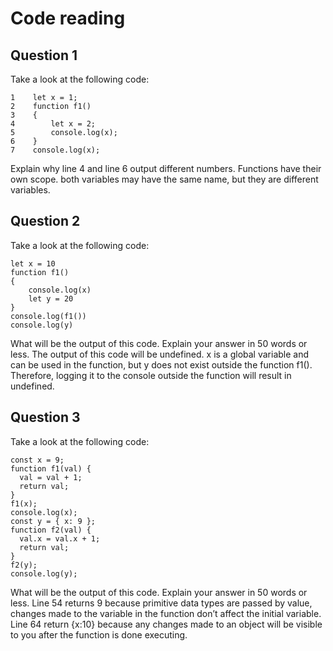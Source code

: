 # Code reading
## Question 1
Take a look at the following code:
```
1    let x = 1;
2    function f1()
3    {
4        let x = 2;
5        console.log(x);
6    }
7    console.log(x);
```

Explain why line 4 and line 6 output different numbers.
Functions have their own scope. both variables may have the same name, but they are different variables.
## Question 2

Take a look at the following code:
```
let x = 10
function f1()
{
    console.log(x)
    let y = 20
}
console.log(f1())
console.log(y)
```

What will be the output of this code. Explain your answer in 50 words or less.
The output of this code will be undefined. x is a global variable and can be used in the function, but y does not exist outside  the function f1(). Therefore, logging it to the console outside the function will result in undefined.

## Question 3

Take a look at the following code:
```
const x = 9;
function f1(val) {
  val = val + 1;
  return val;
}
f1(x);
console.log(x);
const y = { x: 9 };
function f2(val) {
  val.x = val.x + 1;
  return val;
}
f2(y);
console.log(y);
```

What will be the output of this code. Explain your answer in 50 words or less.
Line 54 returns 9 because  primitive data types are passed by value, changes made to the variable in the function don’t affect the initial variable. 
Line 64 return {x:10} because any changes made to an object will be visible to you after the function is done executing.
